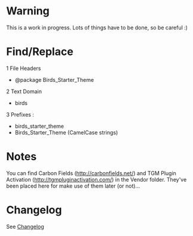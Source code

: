 Warning
===================
This is a work in progress.
Lots of things have to be done, so be careful :)

Find/Replace
===================
1 File Headers
- @package  Birds_Starter_Theme  

2 Text Domain
- birds

3 Prefixes :  
- birds_starter_theme
- Birds_Starter_Theme (CamelCase strings)

Notes
===================
You can find Carbon Fields (<a href="http://carbonfields.net/" target="_blank">http://carbonfields.net/</a>) and TGM Plugin Activation (<a href="http://tgmpluginactivation.com/" target="_blank">http://tgmpluginactivation.com/</a>) in the Vendor folder.
They've been placed here for make use of them later (or not)...

Changelog
===================
See <a href="changelog.md">Changelog</a>